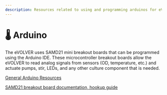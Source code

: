 ```yaml
---
description: Resources related to using and programming arduinos for eVOLVER.
---
```


# 🌡 Arduino

The eVOLVER uses SAMD21 mini breakout boards that can be programmed using the Arduino IDE. These microcontroller breakout boards allow the eVOLVER to read analog signals from sensors (OD, temperature, etc.) and actuate pumps, stir, LEDs, and any other culture component that is needed.

[General Arduino Resources](https://www.arduino.cc/)

[SAMD21 breakout board documentation, hookup guide](https://learn.sparkfun.com/tutorials/samd21-minidev-breakout-hookup-guide/samd21-mini-breakout-overview)



